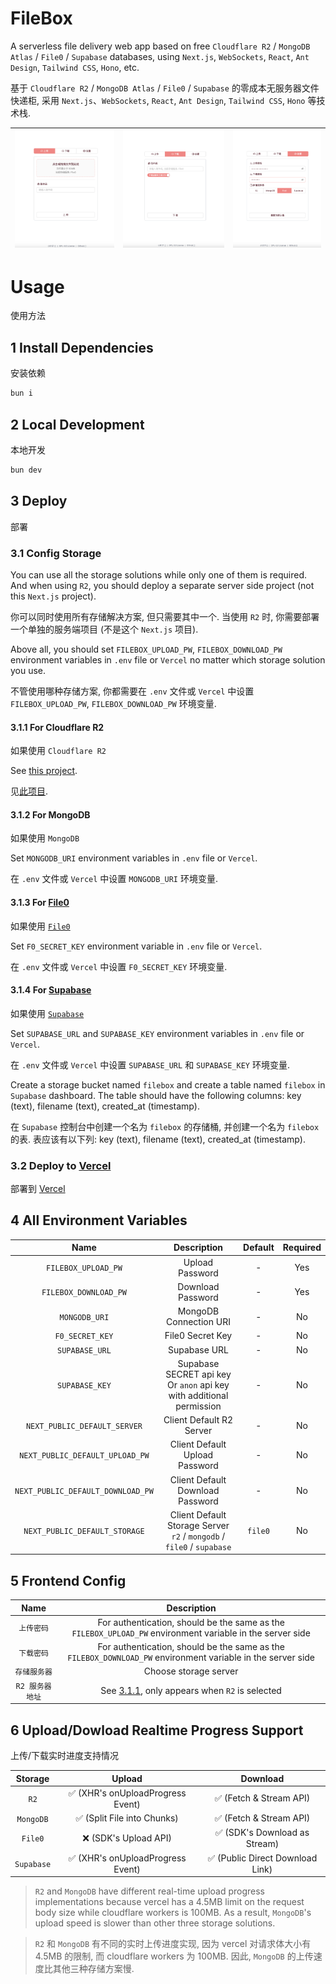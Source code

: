 # FileBox
A serverless file delivery web app based on free `Cloudflare R2` / `MongoDB Atlas` / `File0` / `Supabase` databases, using `Next.js`, `WebSockets`, `React`, `Ant Design`, `Tailwind CSS`, `Hono`, etc.

基于 `Cloudflare R2` / `MongoDB Atlas` / `File0` / `Supabase` 的零成本无服务器文件快递柜, 采用 `Next.js`、`WebSockets`, `React`, `Ant Design`, `Tailwind CSS`, `Hono` 等技术栈.

|![](README_1.png)|![](README_2.png)|![](README_3.png)|
|:---:|:---:|:---:|

# Usage
使用方法

## 1 Install Dependencies
安装依赖

```bash
bun i
```

## 2 Local Development
本地开发

```bash
bun dev
```

## 3 Deploy
部署

### 3.1 Config Storage
You can use all the storage solutions while only one of them is required. And when using `R2`, you should deploy a separate server side project (not this `Next.js` project).

你可以同时使用所有存储解决方案, 但只需要其中一个. 当使用 `R2` 时, 你需要部署一个单独的服务端项目 (不是这个 `Next.js` 项目).

Above all, you should set `FILEBOX_UPLOAD_PW`, `FILEBOX_DOWNLOAD_PW` environment variables in `.env` file or `Vercel` no matter which storage solution you use.

不管使用哪种存储方案, 你都需要在 `.env` 文件或 `Vercel` 中设置 `FILEBOX_UPLOAD_PW`, `FILEBOX_DOWNLOAD_PW` 环境变量.

#### 3.1.1 For Cloudflare R2
如果使用 `Cloudflare R2`

See [this project](https://github.com/LeafYeeXYZ/MyAPIs).

见[此项目](https://github.com/LeafYeeXYZ/MyAPIs).

#### 3.1.2 For MongoDB
如果使用 `MongoDB`

Set `MONGODB_URI` environment variables in `.env` file or `Vercel`.

在 `.env` 文件或 `Vercel` 中设置 `MONGODB_URI` 环境变量.

#### 3.1.3 For [File0](https://file0.dev/)
如果使用 [`File0`](https://file0.dev/)

Set `F0_SECRET_KEY` environment variable in `.env` file or `Vercel`.

在 `.env` 文件或 `Vercel` 中设置 `F0_SECRET_KEY` 环境变量.

#### 3.1.4 For [Supabase](https://supabase.io/)
如果使用 [`Supabase`](https://supabase.io/)

Set `SUPABASE_URL` and `SUPABASE_KEY` environment variables in `.env` file or `Vercel`.

在 `.env` 文件或 `Vercel` 中设置 `SUPABASE_URL` 和 `SUPABASE_KEY` 环境变量.

Create a storage bucket named `filebox` and create a table named `filebox` in `Supabase` dashboard. The table should have the following columns: key (text), filename (text), created_at (timestamp).

在 `Supabase` 控制台中创建一个名为 `filebox` 的存储桶, 并创建一个名为 `filebox` 的表. 表应该有以下列: key (text), filename (text), created_at (timestamp).

### 3.2 Deploy to [Vercel](https://vercel.com/)
部署到 [Vercel](https://vercel.com/)

## 4 All Environment Variables
| Name | Description | Default | Required |
| :---: | :---: | :---: | :---: |
| `FILEBOX_UPLOAD_PW` | Upload Password | - | Yes |
| `FILEBOX_DOWNLOAD_PW` | Download Password | - | Yes |
| `MONGODB_URI` | MongoDB Connection URI | - | No |
| `F0_SECRET_KEY` | File0 Secret Key | - | No |
| `SUPABASE_URL` | Supabase URL | - | No |
| `SUPABASE_KEY` | Supabase SECRET api key<br>Or `anon` api key with additional permission | - | No |
| `NEXT_PUBLIC_DEFAULT_SERVER` | Client Default R2 Server | - | No |
| `NEXT_PUBLIC_DEFAULT_UPLOAD_PW` | Client Default Upload Password | - | No |
| `NEXT_PUBLIC_DEFAULT_DOWNLOAD_PW` | Client Default Download Password | - | No |
| `NEXT_PUBLIC_DEFAULT_STORAGE` | Client Default Storage Server<br>`r2` / `mongodb` / `file0` / `supabase` | `file0` | No |

## 5 Frontend Config
| Name | Description |
| :---: | :---: |
| `上传密码` | For authentication, should be the same as the `FILEBOX_UPLOAD_PW` environment variable in the server side |
| `下载密码` | For authentication, should be the same as the `FILEBOX_DOWNLOAD_PW` environment variable in the server side |
| `存储服务器` | Choose storage server |
| `R2 服务器地址` | See [3.1.1](#311-for-cloudflare-r2), only appears when `R2` is selected |

## 6 Upload/Dowload Realtime Progress Support
上传/下载实时进度支持情况

| Storage | Upload | Download |
| :---: | :---: | :---: |
| `R2` | ✅ (XHR's onUploadProgress Event) | ✅ (Fetch & Stream API) |
| `MongoDB` | ✅ (Split File into Chunks) | ✅ (Fetch & Stream API) |
| `File0` | ❌ (SDK's Upload API) | ✅ (SDK's Download as Stream) |
| `Supabase` | ✅ (XHR's onUploadProgress Event) | ✅ (Public Direct Download Link) |

> `R2` and `MongoDB` have different real-time upload progress implementations because vercel has a 4.5MB limit on the request body size while cloudflare workers is 100MB. As a result, `MongoDB`'s upload speed is slower than other three storage solutions.

> `R2` 和 `MongoDB` 有不同的实时上传进度实现, 因为 vercel 对请求体大小有 4.5MB 的限制, 而 cloudflare workers 为 100MB. 因此, `MongoDB` 的上传速度比其他三种存储方案慢.
